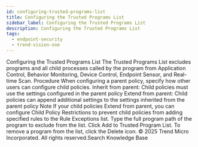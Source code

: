 ```yaml
---
id: configuring-trusted-programs-list
title: Configuring the Trusted Programs List
sidebar_label: Configuring the Trusted Programs List
description: Configuring the Trusted Programs List
tags:
  - endpoint-security
  - trend-vision-one
---
```


 Configuring the Trusted Programs List The Trusted Programs List excludes programs and all child processes called by the program from Application Control, Behavior Monitoring, Device Control, Endpoint Sensor, and Real-time Scan. Procedure When configuring a parent policy, specify how other users can configure child policies. Inherit from parent: Child policies must use the settings configured in the parent policy Extend from parent: Child policies can append additional settings to the settings inherited from the parent policy Note If your child policies Extend from parent, you can configure Child Policy Restrictions to prevent child policies from adding specified rules to the Rule Exceptions list. Type the full program path of the program to exclude from the list. Click Add to Trusted Program List. To remove a program from the list, click the Delete icon. © 2025 Trend Micro Incorporated. All rights reserved.Search Knowledge Base